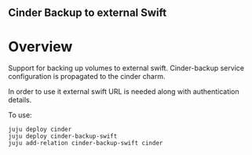 Cinder Backup to external Swift
-------------------------------

Overview
========

Support for backing up volumes to external swift.
Cinder-backup service configuration is propagated to the cinder charm.

In order to use it external swift URL is needed along with authentication details.


To use:

    juju deploy cinder
    juju deploy cinder-backup-swift
    juju add-relation cinder-backup-swift cinder


